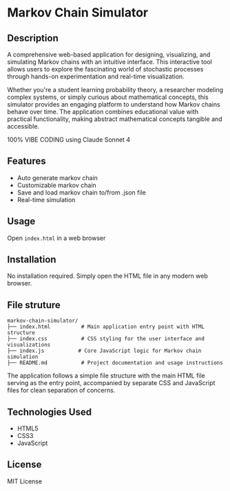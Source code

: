 # Markov Chain Simulator

## Description

A comprehensive web-based application for designing, visualizing, and simulating Markov chains with an intuitive interface. This interactive tool allows users to explore the fascinating world of stochastic processes through hands-on experimentation and real-time visualization.

Whether you're a student learning probability theory, a researcher modeling complex systems, or simply curious about mathematical concepts, this simulator provides an engaging platform to understand how Markov chains behave over time. The application combines educational value with practical functionality, making abstract mathematical concepts tangible and accessible.

100% VIBE CODING using Claude Sonnet 4

## Features

- Auto generate markov chain
- Customizable markov chain
- Save and load markov chain to/from .json file
- Real-time simulation

## Usage

Open `index.html` in a web browser

## Installation

No installation required. Simply open the HTML file in any modern web browser.

## File struture

```
markov-chain-simulator/
├── index.html          # Main application entry point with HTML structure
├── index.css           # CSS styling for the user interface and visualizations
├── index.js           # Core JavaScript logic for Markov chain simulation
├── README.md           # Project documentation and usage instructions
```

The application follows a simple file structure with the main HTML file serving as the entry point, accompanied by separate CSS and JavaScript files for clean separation of concerns.

## Technologies Used

- HTML5
- CSS3
- JavaScript

## License

MIT License
